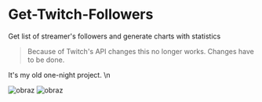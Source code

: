 # Get-Twitch-Followers
Get list of streamer's followers and generate charts with statistics

> Because of Twitch's API changes this no longer works.
> Changes have to be done.

It's my old one-night project. \n


![obraz](https://github.com/klajet/Get-Twitch-Followers/assets/126820289/7503c711-bef4-455a-9fe7-ffb268ed08a9)
![obraz](https://github.com/klajet/Get-Twitch-Followers/assets/126820289/617d2f6a-2c90-46ba-8478-0232d50c98d6)
